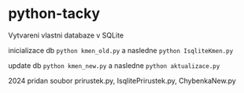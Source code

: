 # python-tacky
Vytvareni vlastni databaze v SQLite

inicializace db `python kmen_old.py`  a nasledne `python IsqliteKmen.py`

update db `python kmen_new.py` a nasledne `python aktualizace.py`

2024 pridan soubor prirustek.py, IsqlitePrirustek.py, ChybenkaNew.py

